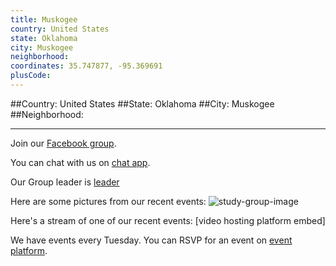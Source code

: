 ```yaml
---
title: Muskogee
country: United States
state: Oklahoma
city: Muskogee
neighborhood: 
coordinates: 35.747877, -95.369691
plusCode:
---
```


##Country: United States
##State: Oklahoma
##City: Muskogee
##Neighborhood: 
*****
Join our [Facebook group](https://www.facebook.com/groups/free.code.camp.muskogee).

You can chat with us on [chat app]().

Our Group leader is [leader]()

Here are some pictures from our recent events:
![study-group-image]()

Here's a stream of one of our recent events:
[video hosting platform embed]

We have events every Tuesday. You can RSVP for an event on [event platform]().
